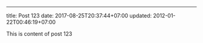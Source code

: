 ---
title: Post 123
date: 2017-08-25T20:37:44+07:00
updated: 2012-01-22T00:46:19+07:00

This is content of post 123
